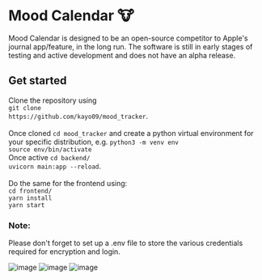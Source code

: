 # Mood Calendar 🐮
Mood Calendar is designed to be an open-source competitor to Apple's journal app/feature, in the long run. The software is still in early stages of testing and active development and does not have an alpha release.

## Get started

Clone the repository using<br> ```git clone```<br>```https://github.com/kayo09/mood_tracker```.<br><br>Once cloned ```cd mood_tracker``` and create a python virtual environment for your specific distribution, e.g. 
```python3 -m venv env``` <br> ```source env/bin/activate ```<br> Once active ```cd backend/```<br>```uvicorn main:app --reload```.<br><br>Do the same for the frontend using:<br>```cd frontend/```<br>```yarn install```<br>```yarn start```

### Note: 
Please don't forget to set up a .env file to store the various credentials required for encryption and login. 

![image](assets/Mood%20Calendar/mood%20calendar%20login.png)
![image](assets/Mood%20Calendar/mood%20calendar.png)
![image](assets/Mood%20Calendar/mood%20calendar%20stat.png)
